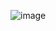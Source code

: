

![image](https://user-images.githubusercontent.com/61564397/149667138-068a0488-dac5-432e-8151-10881de82af8.png)
